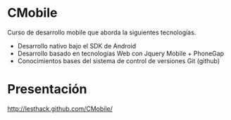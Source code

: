 CMobile
=======

Curso de desarrollo mobile que aborda la siguientes tecnologías.

- Desarrollo nativo bajo el SDK de Android
- Desarrollo basado en tecnologías Web con Jquery Mobile + PhoneGap
- Conocimientos bases del sistema de control de versiones Git (github)

Presentación
=======
http://lesthack.github.com/CMobile/
